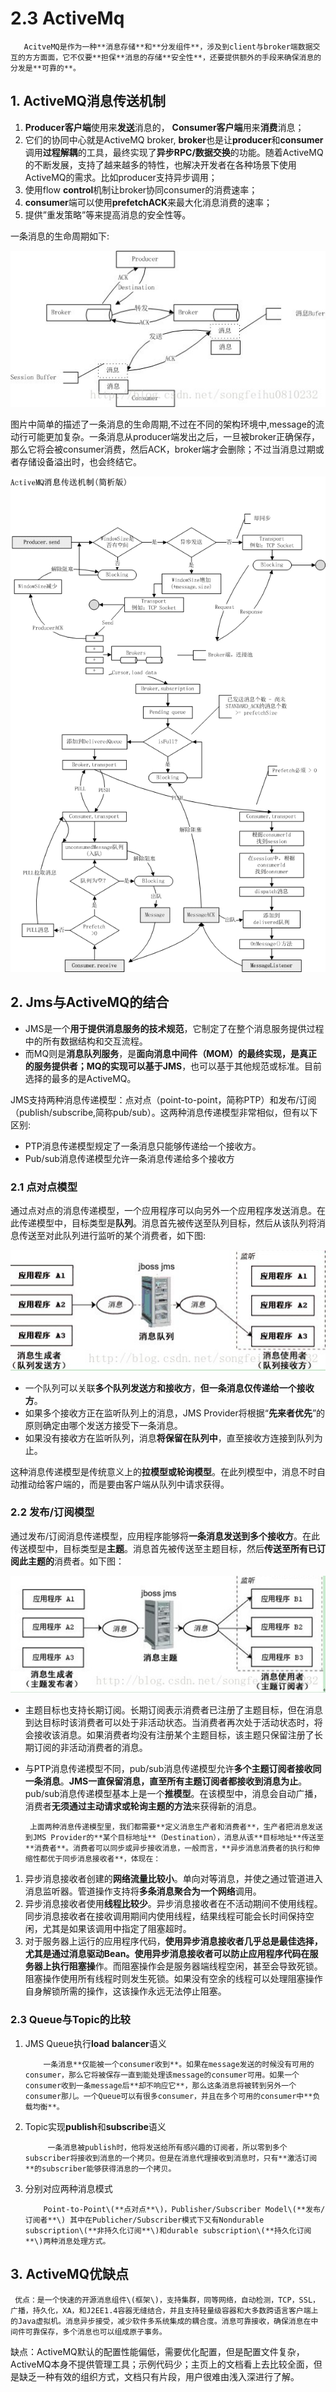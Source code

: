 # 2.3 ActiveMq

       AcitveMQ是作为一种**消息存储**和**分发组件**，涉及到client与broker端数据交互的方方面面，它不仅要**担保**消息的存储**安全性**，还要提供额外的手段来确保消息的分发是**可靠的**。

## 1. ActiveMQ消息传送机制 

1. **Producer客户端**使用来**发送**消息的， **Consumer客户端**用来**消费**消息；
2. 它们的协同中心就是ActiveMQ broker, **broker**也是让**producer**和**consumer**调用**过程解耦**的工具，最终实现了**异步RPC/数据交换**的功能。随着ActiveMQ的不断发展，支持了越来越多的特性，也解决开发者在各种场景下使用ActiveMQ的需求。比如producer支持异步调用；
3. 使用flow **control**机制让broker协同consumer的消费速率；
4. **consumer**端可以使用**prefetchACK**来最大化消息消费的速率；
5. 提供”重发策略”等来提高消息的安全性等。

 一条消息的生命周期如下:

![](../../.gitbook/assets/image%20%2879%29.png)

图片中简单的描述了一条消息的生命周期,不过在不同的架构环境中,message的流动行可能更加复杂。一条消息从producer端发出之后，一旦被broker正确保存，那么它将会被consumer消费，然后ACK，broker端才会删除；不过当消息过期或者存储设备溢出时，也会终结它。

![](../../.gitbook/assets/image%20%28324%29.png)

## 2. Jms与ActiveMQ的结合

* JMS是一个**用于提供消息服务的技术规范**，它制定了在整个消息服务提供过程中的所有数据结构和交互流程。
* 而MQ则是**消息队列服务**，是**面向消息中间件（MOM）**的最终实现，是真正的服务提供者；MQ的实现可以**基于JMS**，也可以基于其他规范或标准。目前选择的最多的是ActiveMQ。

JMS支持两种消息传递模型：点对点（point-to-point，简称PTP）和发布/订阅（publish/subscribe,简称pub/sub）。这两种消息传递模型非常相似，但有以下区别:

* PTP消息传递模型规定了一条消息只能够传递给一个接收方。
* Pub/sub消息传递模型允许一条消息传递给多个接收方 

### 2.1 点对点模型 

通过点对点的消息传递模型，一个应用程序可以向另外一个应用程序发送消息。在此传递模型中，目标类型是**队列**。消息首先被传送至队列目标，然后从该队列将消息传送至对此队列进行监听的某个消费者，如下图:

![](../../.gitbook/assets/image%20%28159%29.png)

* 一个队列可以关联**多个队列发送方和接收方**，**但一条消息仅传递给一个接收方**。
* 如果多个接收方正在监听队列上的消息，JMS Provider将根据“**先来者优先**”的原则确定由哪个发送方接受下一条消息。
* 如果没有接收方在监听队列，消息**将保留在队列中**，直至接收方连接到队列为止。

这种消息传递模型是传统意义上的**拉模型或轮询模型**。在此列模型中，消息不时自动推动给客户端的，而是要由客户端从队列中请求获得。 

###  2.2 发布/订阅模型 

通过发布/订阅消息传递模型，应用程序能够将**一条消息发送到多个接收方**。在此传送模型中，目标类型是**主题**。消息首先被传送至主题目标，然后**传送至所有已订阅此主题的**消费者。如下图：

![](../../.gitbook/assets/image%20%28263%29.png)

* 主题目标也支持长期订阅。长期订阅表示消费者已注册了主题目标，但在消息到达目标时该消费者可以处于非活动状态。当消费者再次处于活动状态时，将会接收该消息。如果消费者均没有注册某个主题目标，该主题只保留注册了长期订阅的非活动消费者的消息。
* 与PTP消息传递模型不同，pub/sub消息传递模型允许**多个主题订阅者接收同一条消息**。**JMS一直保留消息，直至所有主题订阅者都接收到消息为止**。pub/sub消息传递模型基本上是一个**推模型**。在该模型中，消息会自动广播，消费者**无须通过主动请求或轮询主题的方法**来获得新的消息。 

       上面两种消息传递模型里，我们都需要**定义消息生产者和消费者**，生产者把消息发送到JMS Provider的**某个目标地址**（Destination），消息从该**目标地址**传送至**消费者**。消费者可以同步或异步接收消息，一般而言，**异步消息消费者的执行和伸缩性都优于同步消息接收者**，体现在： 

1.  异步消息接收者创建的**网络流量比较小**。单向对等消息，并使之通过管道进入消息监听器。管道操作支持将**多条消息聚合为一个网络**调用。 
2. 异步消息接收者使用**线程比较少**。异步消息接收者在不活动期间不使用线程。同步消息接收者在接收调用期间内使用线程，结果线程可能会长时间保持空闲，尤其是如果该调用中指定了阻塞超时。 
3. 对于服务器上运行的应用程序代码，**使用异步消息接收者几乎总是最佳选择，尤其是通过消息驱动Bean。**使用异步消息接收者可以防止应用程序代码在服务器上执行**阻塞操**作。而阻塞操作会是服务器端线程空闲，甚至会导致死锁。阻塞操作使用所有线程时则发生死锁。如果没有空余的线程可以处理阻塞操作自身解锁所需的操作，这该操作永远无法停止阻塞。 

###  2.3 Queue与Topic的比较 

1. JMS Queue执行**load balancer**语义 

           一条消息**仅能被一个consumer收到**。如果在message发送的时候没有可用的consumer，那么它将被保存一直到能处理该message的consumer可用。如果一个consumer收到一条message后**却不响应它**，那么这条消息将被转到另外一个consumer那儿。一个Queue可以有很多consumer，并且在多个可用的consumer中**负载均衡**。 

2. Topic实现**publish**和**subscribe**语义 

            一条消息被publish时，他将发送给所有感兴趣的订阅者，所以零到多个subscriber将接收到消息的一个拷贝。但是在消息代理接收到消息时，只有**激活订阅**的subscriber能够获得消息的一个拷贝。 

3. 分别对应两种消息模式 

           Point-to-Point\(**点对点**\)，Publisher/Subscriber Model\(**发布/订阅者**\) 其中在Publicher/Subscriber模式下又有Nondurable subscription\(**非持久化订阅**\)和durable subscription\(**持久化订阅**\)两种消息处理方式。

## 3. ActiveMQ优缺点 

     优点：是一个快速的开源消息组件\(框架\)，支持集群，同等网络，自动检测，TCP，SSL，广播，持久化，XA，和J2EE1.4容器无缝结合，并且支持轻量级容器和大多数跨语言客户端上的Java虚拟机。消息异步接受，减少软件多系统集成的耦合度。消息可靠接收，确保消息在中间件可靠保存，多个消息也可以组成原子事务。 

缺点：ActiveMQ默认的配置性能偏低，需要优化配置，但是配置文件复杂，ActiveMQ本身不提供管理工具；示例代码少；主页上的文档看上去比较全面，但是缺乏一种有效的组织方式，文档只有片段，用户很难由浅入深进行了解。



